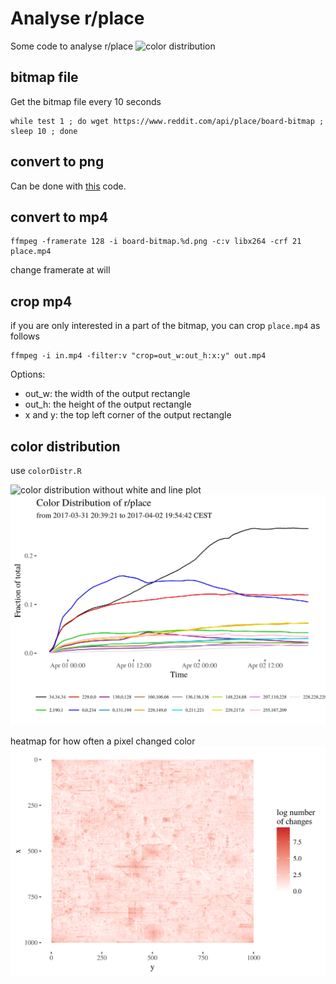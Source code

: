 # Analyse r/place
Some code to analyse r/place
![color distribution](https://github.com/schochastics/rplace/blob/master/colordistribution.png)

## bitmap file

Get the bitmap file every 10 seconds

```shell
while test 1 ; do wget https://www.reddit.com/api/place/board-bitmap ; sleep 10 ; done
```
## convert to png

Can be done with [this](https://github.com/trosh/rplace/blob/master/rplacelapse.py) code.

## convert to mp4

```shell
ffmpeg -framerate 128 -i board-bitmap.%d.png -c:v libx264 -crf 21 place.mp4
```
change framerate at will

## crop mp4
if you are only interested in a part of the bitmap, you can crop `place.mp4` as follows
```shell
ffmpeg -i in.mp4 -filter:v "crop=out_w:out_h:x:y" out.mp4
```
Options:
* out_w: the width of the output rectangle
* out_h: the height of the output rectangle
* x and y: the top left corner of the output rectangle


## color distribution

use `colorDistr.R`

![color distribution](https://github.com/schochastics/rplace/blob/master/colordistribution.png)
without white and line plot
![color_distribution_line](colordistribution_line.png)

heatmap for how often a pixel changed color
![heatmap](heatmap.png)

